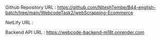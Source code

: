 Github Repository URL : https://github.com/NiteshTembe/B44-english-batch/tree/main/WebcodeTask2/webScrapping-Ecommerce

NetLify URL : 

Backend API URL : https://webcode-backend-m18t.onrender.com


